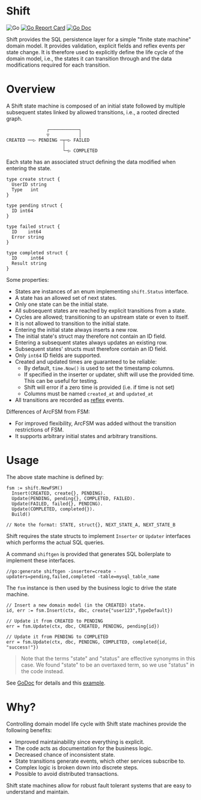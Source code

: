 # Shift
![Go](https://github.com/luno/shift/workflows/Go/badge.svg?branch=master) 
[![Go Report Card](https://goreportcard.com/badge/github.com/luno/shift?style=flat-square)](https://goreportcard.com/report/github.com/luno/shift)
[![Go Doc](https://img.shields.io/badge/godoc-reference-blue.svg?style=flat-square)](http://godoc.org/github.com/luno/shift)

Shift provides the SQL persistence layer for a simple "finite state machine" domain model. It provides validation, explicit fields and reflex events per state change. It is therefore used to explicitly define the life cycle of the domain model, i.e., the states it can transition through and the data modifications required for each transition.

# Overview

A Shift state machine is composed of an initial state followed by multiple subsequent states linked by allowed transitions, i.e., a rooted directed graph.

```
               ┌───────────┐
               ▽           │
CREATED ──▷ PENDING ─┬─▷ FAILED
                     │
                     └─▷ COMPLETED

```

Each state has an associated struct defining the data modified when entering the state.

```
type create struct {
  UserID string
  Type   int
}

type pending struct {
  ID int64
}

type failed struct {
  ID    int64
  Error string
}

type completed struct {
  ID     int64
  Result string
}
```

Some properties:                    
- States are instances of an enum implementing `shift.Status` interface.
- A state has an allowed set of next states.
- Only one state can be the initial state.
- All subsequent states are reached by explicit transitions from a state.
- Cycles are allowed; transitioning to an upstream state or even to itself.
- It is not allowed to transition to the initial state.
- Entering the initial state always inserts a new row.
- The initial state's struct may therefore not contain an ID field. 
- Entering a subsequent states always updates an existing row.
- Subsequent states' structs must therefore contain an ID field. 
- Only `int64` ID fields are supported.
- Created and updated times are guaranteed to be reliable:
  - By default, `time.Now()` is used to set the timestamp columns.
  - If specified in the inserter or updater, shift will use the provided time. This can be useful for testing.
  - Shift will error if a zero time is provided (i.e. if time is not set)
  - Columns must be named `created_at` and `updated_at`
- All transitions are recorded as [reflex](https://github.com/luno/reflex) events.

Differences of ArcFSM from FSM:
- For improved flexibility, ArcFSM was added without the transition restrictions of FSM.
- It supports arbitrary initial states and arbitrary transitions.

# Usage

The above state machine is defined by:
```
fsm := shift.NewFSM()
  Insert(CREATED, create{}, PENDING).
  Update(PENDING, pending{}, COMPLETED, FAILED).
  Update(FAILED, failed{}, PENDING).
  Update(COMPLETED, completed{}).
  Build()
  
// Note the format: STATE, struct{}, NEXT_STATE_A, NEXT_STATE_B    
```

Shift requires the state structs to implement `Inserter` or `Updater` interfaces which performs the actual SQL queries.

A command `shiftgen` is provided that generates SQL boilerplate to implement these interfaces.

```
//go:generate shiftgen -inserter=create -updaters=pending,failed,completed -table=mysql_table_name

```

The `fsm` instance is then used by the business logic to drive the state machine.

```
// Insert a new domain model (in the CREATED) state.
id, err := fsm.Insert(ctx, dbc, create{"user123",TypeDefault})

// Update it from CREATED to PENDING 
err = fsm.Update(ctx, dbc, CREATED, PENDING, pending{id})

// Update it from PENDING to COMPLETED 
err = fsm.Update(ctx, dbc, PENDING, COMPLETED, completed{id, "success!"})
``` 

> Note that the terms "state" and "status" are effective synonyms in this case. We found "state" to be an overtaxed term, so we use "status" in the code instead.

See [GoDoc](https://godoc.org/github.com/luno/shift) for details and this [example](shift_test.go).
                      
# Why?

Controlling domain model life cycle with Shift state machines provide the following benefits:
- Improved maintainability since everything is explicit.
- The code acts as documentation for the business logic.
- Decreased chance of inconsistent state.
- State transitions generate events, which other services subscribe to.
- Complex logic is broken down into discrete steps.
- Possible to avoid distributed transactions.

Shift state machines allow for robust fault tolerant systems that are easy to understand and maintain.
